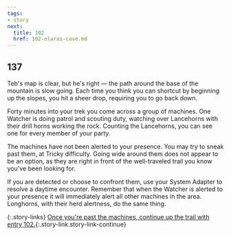 ```yaml
---
tags:
- story
next:
  title: 102
  href: 102-olaras-cave.md
---
```


## 137

Teb's map is clear, but he's right — the path around the base of the mountain is slow going.
Each time you think you can shortcut by beginning up the slopes, you hit a sheer drop, requiring you to go back down.

Forty minutes into your trek you come across a group of machines.
One Watcher is doing patrol and scouting duty, watching over Lancehorns with their drill horns working the rock.
Counting the Lancehorns, you can see one for every member of your party.

The machines have not been alerted to your presence.
You may try to sneak past them, at Tricky difficulty.
Going wide around them does not appear to be an option, as they are right in front of the well-traveled trail you know you've been looking for.

If you are detected or choose to confront them, use your System Adapter to resolve a daytime encounter.
Remember that when the Watcher is alerted to your presence it will immediately alert all other machines in the area.
Longhorns, with their herd alertness, do the same thing.

{:.story-links}
[Once you're past the machines, continue up the trail with entry 102.](102-olaras-cave.md){:.story-link.story-link-continue}
